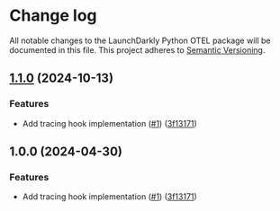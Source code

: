 # Change log

All notable changes to the LaunchDarkly Python OTEL package will be documented in this file. This project adheres to [Semantic Versioning](http://semver.org).

## [1.1.0](https://github.com/MayhemYDG/repo-10/compare/v1.0.0...1.1.0) (2024-10-13)


### Features

* Add tracing hook implementation ([#1](https://github.com/MayhemYDG/repo-10/issues/1)) ([3f13171](https://github.com/MayhemYDG/repo-10/commit/3f13171770f81dcc932b66d2fd578e37c7e49bbd))

## 1.0.0 (2024-04-30)


### Features

* Add tracing hook implementation ([#1](https://github.com/launchdarkly/python-server-sdk-otel/issues/1)) ([3f13171](https://github.com/launchdarkly/python-server-sdk-otel/commit/3f13171770f81dcc932b66d2fd578e37c7e49bbd))
